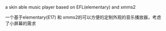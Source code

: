 a skin able music player based on EFL(elementary) and  xmms2

一个基于elementary(E17) 和 xmms2的可以方便的定制外观的音乐播放器，考虑了小屏幕的需求
